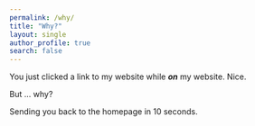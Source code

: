 ```yaml
---
permalink: /why/
title: "Why?"
layout: single
author_profile: true
search: false
---
```


<meta http-equiv="refresh" content="10;URL=https://blindmewithscience.github.io/">


You just clicked a link to my website while ***on*** my website. Nice.

But ... why?

Sending you back to the homepage in 10 seconds.
